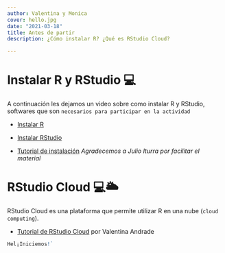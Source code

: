 ```yaml
---
author: Valentina y Monica
cover: hello.jpg
date: "2021-03-18"
title: Antes de partir
description: ¿Cómo instalar R? ¿Qué es RStudio Cloud?

---
```


# Instalar R y RStudio 💻

A continuación les dejamos un video sobre como instalar R y RStudio, softwares que son `necesarios para participar en la actividad`

- [Instalar R](https://cran.r-project.org/bin/windows/base/)

- [Instalar RStudio](https://rstudio.com/products/rstudio/download/)

- [Tutorial de instalación](https://www.dropbox.com/s/goofz32r5htw6pt/tutorialR-4.0.mp4?raw=1) *Agradecemos a Julio Iturra por facilitar el material*


# RStudio Cloud 💻🌥

RStudio Cloud es una plataforma que permite utilizar R en una nube (`cloud computing`).

- [Tutorial de RStudio Cloud](https://www.dropbox.com/s/m77wauwyxk2xn7y/capsula01.mp4?dl=0) por Valentina Andrade


```r
Hel¡Iniciemos!`

